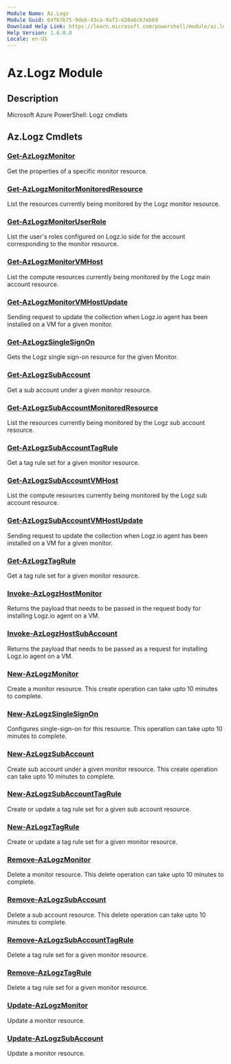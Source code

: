 ```yaml
---
Module Name: Az.Logz
Module Guid: 6df67b75-9deb-43ca-9af3-e28a6cb7eb69
Download Help Link: https://learn.microsoft.com/powershell/module/az.logz
Help Version: 1.0.0.0
Locale: en-US
---
```


# Az.Logz Module
## Description
Microsoft Azure PowerShell: Logz cmdlets

## Az.Logz Cmdlets
### [Get-AzLogzMonitor](Get-AzLogzMonitor.md)
Get the properties of a specific monitor resource.

### [Get-AzLogzMonitorMonitoredResource](Get-AzLogzMonitorMonitoredResource.md)
List the resources currently being monitored by the Logz monitor resource.

### [Get-AzLogzMonitorUserRole](Get-AzLogzMonitorUserRole.md)
List the user's roles configured on Logz.io side for the account corresponding to the monitor resource.

### [Get-AzLogzMonitorVMHost](Get-AzLogzMonitorVMHost.md)
List the compute resources currently being monitored by the Logz main account resource.

### [Get-AzLogzMonitorVMHostUpdate](Get-AzLogzMonitorVMHostUpdate.md)
Sending request to update the collection when Logz.io agent has been installed on a VM for a given monitor.

### [Get-AzLogzSingleSignOn](Get-AzLogzSingleSignOn.md)
Gets the Logz single sign-on resource for the given Monitor.

### [Get-AzLogzSubAccount](Get-AzLogzSubAccount.md)
Get a sub account under a given monitor resource.

### [Get-AzLogzSubAccountMonitoredResource](Get-AzLogzSubAccountMonitoredResource.md)
List the resources currently being monitored by the Logz sub account resource.

### [Get-AzLogzSubAccountTagRule](Get-AzLogzSubAccountTagRule.md)
Get a tag rule set for a given monitor resource.

### [Get-AzLogzSubAccountVMHost](Get-AzLogzSubAccountVMHost.md)
List the compute resources currently being monitored by the Logz sub account resource.

### [Get-AzLogzSubAccountVMHostUpdate](Get-AzLogzSubAccountVMHostUpdate.md)
Sending request to update the collection when Logz.io agent has been installed on a VM for a given monitor.

### [Get-AzLogzTagRule](Get-AzLogzTagRule.md)
Get a tag rule set for a given monitor resource.

### [Invoke-AzLogzHostMonitor](Invoke-AzLogzHostMonitor.md)
Returns the payload that needs to be passed in the request body for installing Logz.io agent on a VM.

### [Invoke-AzLogzHostSubAccount](Invoke-AzLogzHostSubAccount.md)
Returns the payload that needs to be passed as a request for installing Logz.io agent on a VM.

### [New-AzLogzMonitor](New-AzLogzMonitor.md)
Create a monitor resource.
This create operation can take upto 10 minutes to complete.

### [New-AzLogzSingleSignOn](New-AzLogzSingleSignOn.md)
Configures single-sign-on for this resource.
This operation can take upto 10 minutes to complete.

### [New-AzLogzSubAccount](New-AzLogzSubAccount.md)
Create sub account under a given monitor resource.
This create operation can take upto 10 minutes to complete.

### [New-AzLogzSubAccountTagRule](New-AzLogzSubAccountTagRule.md)
Create or update a tag rule set for a given sub account resource.

### [New-AzLogzTagRule](New-AzLogzTagRule.md)
Create or update a tag rule set for a given monitor resource.

### [Remove-AzLogzMonitor](Remove-AzLogzMonitor.md)
Delete a monitor resource.
This delete operation can take upto 10 minutes to complete.

### [Remove-AzLogzSubAccount](Remove-AzLogzSubAccount.md)
Delete a sub account resource.
This delete operation can take upto 10 minutes to complete.

### [Remove-AzLogzSubAccountTagRule](Remove-AzLogzSubAccountTagRule.md)
Delete a tag rule set for a given monitor resource.

### [Remove-AzLogzTagRule](Remove-AzLogzTagRule.md)
Delete a tag rule set for a given monitor resource.

### [Update-AzLogzMonitor](Update-AzLogzMonitor.md)
Update a monitor resource.

### [Update-AzLogzSubAccount](Update-AzLogzSubAccount.md)
Update a monitor resource.

